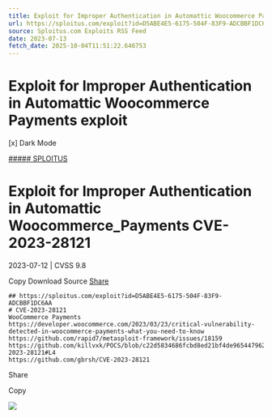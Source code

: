 ```yaml
---
title: Exploit for Improper Authentication in Automattic Woocommerce Payments exploit
url: https://sploitus.com/exploit?id=D5ABE4E5-6175-504F-83F9-ADCBBF1DC6AA&utm_source=rss&utm_medium=rss
source: Sploitus.com Exploits RSS Feed
date: 2023-07-13
fetch_date: 2025-10-04T11:51:22.646753
---
```


# Exploit for Improper Authentication in Automattic Woocommerce Payments exploit

[x]
Dark Mode

[##### SPLOITUS](/)

# Exploit for Improper Authentication in Automattic Woocommerce\_Payments CVE-2023-28121

2023-07-12 | CVSS 9.8

Copy
Download
Source
[Share](#share-url)

```
## https://sploitus.com/exploit?id=D5ABE4E5-6175-504F-83F9-ADCBBF1DC6AA
# CVE-2023-28121
WooCommerce Payments
https://developer.woocommerce.com/2023/03/23/critical-vulnerability-detected-in-woocommerce-payments-what-you-need-to-know
https://github.com/rapid7/metasploit-framework/issues/18159
https://github.com/killvxk/POCS/blob/c22d5834686fcbd8ed21bf4de965447962d0ecc0/CVE-2023-28121#L4
https://github.com/gbrsh/CVE-2023-28121
```

Share

Copy

![](https://mc.yandex.ru/watch/54912310)